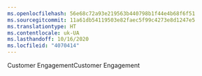 ```yaml
---
ms.openlocfilehash: 56e68c72a93e219563b440798b1f44e4b68f6f51
ms.sourcegitcommit: 11a61db54119503e82faec5f99c4273e8d1247e5
ms.translationtype: HT
ms.contentlocale: uk-UA
ms.lasthandoff: 10/16/2020
ms.locfileid: "4070414"
---
```

<span data-ttu-id="0e527-101">Customer Engagement</span><span class="sxs-lookup"><span data-stu-id="0e527-101">Customer Engagement</span></span>
